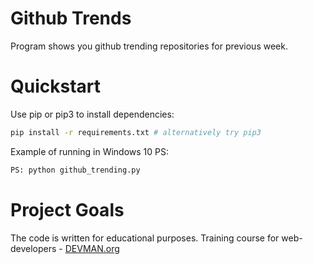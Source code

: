 # Github Trends

Program shows you github trending repositories for previous week.

# Quickstart

Use pip or pip3 to install dependencies:

```bash
pip install -r requirements.txt # alternatively try pip3
```
Example of running in Windows 10 PS:

```bash
PS: python github_trending.py
```

# Project Goals

The code is written for educational purposes. Training course for web-developers - [DEVMAN.org](https://devman.org)
